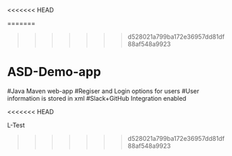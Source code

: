 

<<<<<<< HEAD


=======
>>>>>>> d528021a799ba172e36957dd81df88af548a9923
# ASD-Demo-app
#Java Maven web-app
#Regiser and Login options for users
#User information is stored in xml
#Slack+GitHub Integration enabled

<<<<<<< HEAD

 L-Test
>>>>>>> d528021a799ba172e36957dd81df88af548a9923
